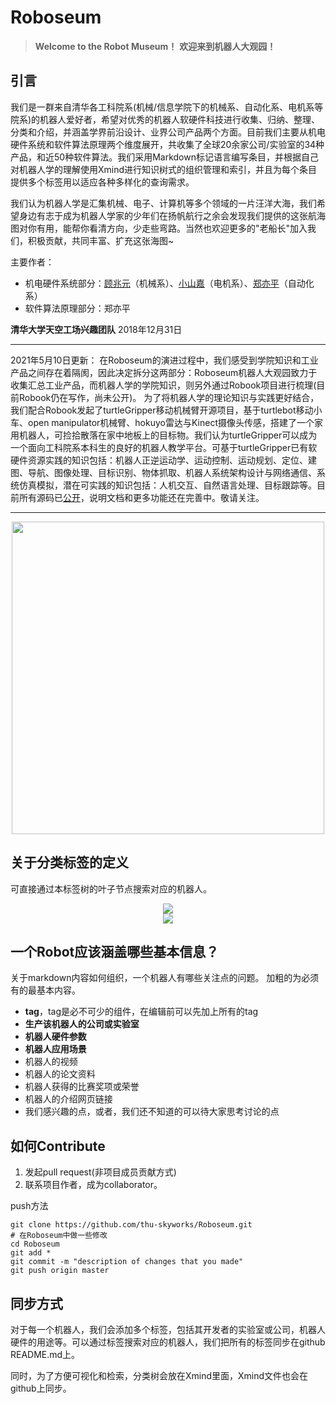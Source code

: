 # Roboseum


>**Welcome to the Robot Museum！**
>**欢迎来到机器人大观园！**

## 引言
我们是一群来自清华各工科院系(机械/信息学院下的机械系、自动化系、电机系等院系)的机器人爱好者，希望对优秀的机器人软硬件科技进行收集、归纳、整理、分类和介绍，并涵盖学界前沿设计、业界公司产品两个方面。目前我们主要从机电硬件系统和软件算法原理两个维度展开，共收集了全球20余家公司/实验室的34种产品，和近50种软件算法。我们采用Markdown标记语言编写条目，并根据自己对机器人学的理解使用Xmind进行知识树式的组织管理和索引，并且为每个条目提供多个标签用以适应各种多样化的查询需求。

我们认为机器人学是汇集机械、电子、计算机等多个领域的一片汪洋大海，我们希望身边有志于成为机器人学家的少年们在扬帆航行之余会发现我们提供的这张航海图对你有用，能帮你看清方向，少走些弯路。当然也欢迎更多的"老船长"加入我们，积极贡献，共同丰富、扩充这张海图~

主要作者：
- 机电硬件系统部分：[顾兆元](https://github.com/guzhaoyuan)（机械系）、[小山嘉](https://github.com/sicoco)（电机系）、[郑亦平](https://github.com/Yiping-Steven)（自动化系）
- 软件算法原理部分：郑亦平


**清华大学天空工场兴趣团队**
2018年12月31日

-----

2021年5月10日更新：
在Roboseum的演进过程中，我们感受到学院知识和工业产品之间存在着隔阂，因此决定拆分这两部分：Roboseum机器人大观园致力于收集汇总工业产品，而机器人学的学院知识，则另外通过Robook项目进行梳理(目前Robook仍在写作，尚未公开)。
为了将机器人学的理论知识与实践更好结合，我们配合Robook发起了turtleGripper移动机械臂开源项目，基于turtlebot移动小车、open manipulator机械臂、hokuyo雷达与Kinect摄像头传感，搭建了一个家用机器人，可捡拾散落在家中地板上的目标物。我们认为turtleGripper可以成为一个面向工科院系本科生的良好的机器人教学平台。可基于turtleGripper已有软硬件资源实践的知识包括：机器人正逆运动学、运动控制、运动规划、定位、建图、导航、图像处理、目标识别、物体抓取、机器人系统架构设计与网络通信、系统仿真模拟，潜在可实践的知识包括：人机交互、自然语言处理、目标跟踪等。目前所有源码已[公开](https://github.com/Yiping-Steven/turtleGripper)，说明文档和更多功能还在完善中。敬请关注。

---

<div align = center><img src="meta/pic/roboseum.jpg" width="500" ></div>


## 关于分类标签的定义
可直接通过本标签树的叶子节点搜索对应的机器人。

<center><img src="meta/pic/Robotic_Algorithm.png"></center>
<center><img src="meta/pic/examplev2.png"></center>

## 一个Robot应该涵盖哪些基本信息？
关于markdown内容如何组织，一个机器人有哪些关注点的问题。
加粗的为必须有的最基本内容。

- **tag**，tag是必不可少的组件，在编辑前可以先加上所有的tag
- **生产该机器人的公司或实验室**
- **机器人硬件参数**
- **机器人应用场景**
- 机器人的视频
- 机器人的论文资料
- 机器人获得的比赛奖项或荣誉
- 机器人的介绍网页链接
- 我们感兴趣的点，或者，我们还不知道的可以待大家思考讨论的点

## 如何Contribute
1. 发起pull request(非项目成员贡献方式)
2. 联系项目作者，成为collaborator。

push方法

	git clone https://github.com/thu-skyworks/Roboseum.git
	# 在Roboseum中做一些修改
	cd Roboseum
	git add *
	git commit -m "description of changes that you made"
	git push origin master

## 同步方式
对于每一个机器人，我们会添加多个标签，包括其开发者的实验室或公司，机器人硬件的用途等。可以通过标签搜索对应的机器人，我们把所有的标签同步在github README.md上。

同时，为了方便可视化和检索，分类树会放在Xmind里面，Xmind文件也会在github上同步。
